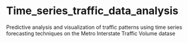 # Time_series_traffic_data_analysis
Predictive analysis and visualization of traffic patterns using time series forecasting techniques on the Metro Interstate Traffic Volume datase
